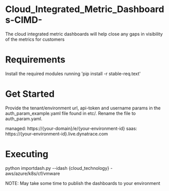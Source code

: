 # Cloud_Integrated_Metric_Dashboards-CIMD-
The cloud integrated metric dashboards will help close any gaps in visibility of the metrics for customers

# Requirements
Install the required modules running 'pip install -r stable-req.text'

# Get Started
Provide the tenant/environment url, api-token and username params in the auth_param_example.yaml file found in etc/. Rename the file to auth_param.yaml.

managed: https://{your-domain}/e/{your-environment-id}
saas:  https://{your-environment-id}.live.dynatrace.com

# Executing
python importdash.py --idash {cloud_technology} - aws/azure/k8s/cf/vmware

NOTE: May take some time to publish the dashboards to your environment
